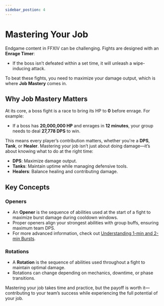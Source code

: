```yaml
---
sidebar_postion: 4
---
```


# Mastering Your Job  

Endgame content in FFXIV can be challenging. Fights are designed with an **Enrage Timer**:  
- If the boss isn’t defeated within a set time, it will unleash a wipe-inducing attack.  

To beat these fights, you need to maximize your damage output, which is where **Job Mastery** comes in.  

## Why Job Mastery Matters  
At its core, a boss fight is a race to bring its HP to **0** before enrage. For example:  
- If a boss has **20,000,000 HP** and enrages in **12 minutes**, your group needs to deal **27,778 DPS** to win.  

This means every player’s contribution matters, whether you're a **DPS**, **Tank**, or **Healer**. Mastering your job isn’t just about doing damage—it’s about knowing what to do at the right time:  
- **DPS**: Maximize damage output.  
- **Tanks**: Maintain uptime while managing defensive tools.  
- **Healers**: Balance healing and contributing damage.  

## Key Concepts  

### **Openers**  
- An **Opener** is the sequence of abilities used at the start of a fight to maximize burst damage during cooldown windows.  
- Proper openers align your strongest abilities with group buffs, ensuring maximum team DPS.  
- For more advanced information, check out [Understanding 1-min and 2-min Bursts](/endgame-content/advanced#raid-buffs-and-understanding-1-min-and-2-min-bursts).

### **Rotations**  
- A **Rotation** is the sequence of abilities used throughout a fight to maintain optimal damage.  
- Rotations can change depending on mechanics, downtime, or phase transitions.  

Mastering your job takes time and practice, but the payoff is worth it—contributing to your team’s success while experiencing the full potential of your job.  